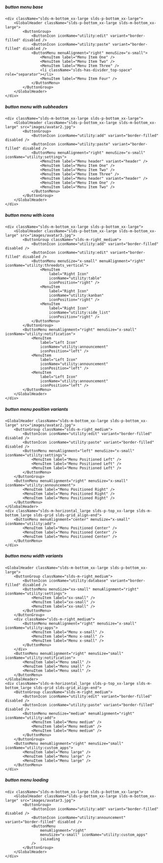 ##### button menu base

    <div className="slds-m-bottom_xx-large slds-p-bottom_xx-large">
        <GlobalHeader className="slds-p-bottom_xx-large slds-m-bottom_xx-large">
            <ButtonGroup>
                <ButtonIcon iconName="utility:edit" variant="border-filled" disabled />
                <ButtonIcon iconName="utility:paste" variant="border-filled" disabled />
                <ButtonMenu menuAlignment="right" menuSize="x-small">
                    <MenuItem label="Menu Item One" />
                    <MenuItem label="Menu Item Two" />
                    <MenuItem label="Menu Item Three" />
                    <li className="slds-has-divider_top-space" role="separator"></li>
                    <MenuItem label="Menu Item Four" />
                </ButtonMenu>
            </ButtonGroup>
        </GlobalHeader>
    </div>    


##### button menu with subheaders

    <div className="slds-m-bottom_xx-large slds-p-bottom_xx-large">
        <GlobalHeader className="slds-p-bottom_xx-large slds-m-bottom_xx-large" src="images/avatar2.jpg">
            <ButtonGroup>
                <ButtonIcon iconName="utility:add" variant="border-filled" disabled />
                <ButtonIcon iconName="utility:paste" variant="border-filled" disabled />
                <ButtonMenu menuAlignment="right" menuSize="x-small" iconName="utility:settings">
                    <MenuItem label="Menu header" variant="header" />
                    <MenuItem label="Menu Item One" />
                    <MenuItem label="Menu Item Two" />
                    <MenuItem label="Menu Item Three" />
                    <MenuItem label="Menu header" variant="header" />
                    <MenuItem label="Menu Item One" />
                    <MenuItem label="Menu Item Two" />
                </ButtonMenu>
            </ButtonGroup>
        </GlobalHeader>
    </div>


##### button menu with icons

    <div className="slds-m-bottom_xx-large slds-p-bottom_xx-large">
        <GlobalHeader className="slds-p-bottom_xx-large slds-m-bottom_xx-large" src="images/avatar3.jpg">
            <ButtonGroup className="slds-m-right_medium">
                <ButtonIcon iconName="utility:add" variant="border-filled" disabled />
                <ButtonIcon iconName="utility:edit" variant="border-filled" disabled />
                <ButtonMenu menuSize="x-small" menuAlignment="right" iconName="utility:threedots_vertical">
                    <MenuItem 
                        label="Right Icon"
                        iconName="utility:table" 
                        iconPosition="right" />
                    <MenuItem 
                        label="Right Icon"
                        iconName="utility:kanban" 
                        iconPosition="right" />
                    <MenuItem 
                        label="Right Icon"
                        iconName="utility:side_list" 
                        iconPosition="right" />
                </ButtonMenu>
            </ButtonGroup>
            <ButtonMenu menuAlignment="right" menuSize="x-small" iconName="utility:notification">
                <MenuItem 
                    label="Left Icon"
                    iconName="utility:announcement" 
                    iconPosition="left" />
                <MenuItem 
                    label="Left Icon"
                    iconName="utility:announcement" 
                    iconPosition="left" />
                <MenuItem 
                    label="Left Icon"
                    iconName="utility:announcement" 
                    iconPosition="left" />
            </ButtonMenu>
        </GlobalHeader>
    </div>


##### button menu position variants

    <GlobalHeader className="slds-m-bottom_xx-large slds-p-bottom_xx-large" src="images/avatar2.jpg">
        <ButtonGroup className="slds-m-right_medium">
            <ButtonIcon iconName="utility:edit" variant="border-filled" disabled />
            <ButtonIcon iconName="utility:paste" variant="border-filled" disabled />
            <ButtonMenu menuAlignment="left" menuSize="x-small" iconName="utility:settings">
                <MenuItem label="Menu Positioned Left" />
                <MenuItem label="Menu Positioned Left" />
                <MenuItem label="Menu Positioned Left" />
            </ButtonMenu>
        </ButtonGroup>
        <ButtonMenu menuAlignment="right" menuSize="x-small" iconName="utility:announcement">
            <MenuItem label="Menu Positioned Right" />
            <MenuItem label="Menu Positioned Right" />
            <MenuItem label="Menu Positioned Right" />
        </ButtonMenu>
    </GlobalHeader>
    <div className="slds-m-horizontal_large slds-p-top_xx-large slds-m-bottom_large slds-grid slds-grid_align-end">
        <ButtonMenu menuAlignment="center" menuSize="x-small" iconName="utility:add">
            <MenuItem label="Menu Positioned Center" />
            <MenuItem label="Menu Positioned Center" />
            <MenuItem label="Menu Positioned Center" />
        </ButtonMenu>
    </div>


##### button menu width variants

    <GlobalHeader className="slds-m-bottom_xx-large slds-p-bottom_xx-large">
        <ButtonGroup className="slds-m-right_medium">
            <ButtonIcon iconName="utility:database" variant="border-filled" disabled />
            <ButtonMenu menuSize="xx-small" menuAlignment="right" iconName="utility:settings">
                <MenuItem label="xx-small" />
                <MenuItem label="xx-small" />
                <MenuItem label="xx-small" />
            </ButtonMenu>
        </ButtonGroup>
        <div className="slds-m-right_medium">
            <ButtonMenu menuAlignment="right" menuSize="x-small" iconName="utility:apps">
                <MenuItem label="Menu x-small" />
                <MenuItem label="Menu x-small" />
                <MenuItem label="Menu x-small" />
            </ButtonMenu>
        </div>
        <ButtonMenu menuAlignment="right" menuSize="small" iconName="utility:notification">
            <MenuItem label="Menu small" />
            <MenuItem label="Menu small" />
            <MenuItem label="Menu small" />
        </ButtonMenu>
    </GlobalHeader>
    <div className="slds-m-horizontal_large slds-p-top_xx-large slds-m-bottom_large slds-grid slds-grid_align-end">
        <ButtonGroup className="slds-m-right_medium">
            <ButtonIcon iconName="utility:edit" variant="border-filled" disabled />
            <ButtonIcon iconName="utility:paste" variant="border-filled" disabled />
            <ButtonMenu menuSize="medium" menuAlignment="right" iconName="utility:add">
                <MenuItem label="Menu medium" />
                <MenuItem label="Menu medium" />
                <MenuItem label="Menu medium" />
            </ButtonMenu>
        </ButtonGroup>
        <ButtonMenu menuAlignment="right" menuSize="small" iconName="utility:custom_apps">
            <MenuItem label="Menu large" />
            <MenuItem label="Menu large" />
            <MenuItem label="Menu large" />
        </ButtonMenu>
    </div>


##### button menu loading

    <div className="slds-m-bottom_xx-large slds-p-bottom_xx-large">
        <GlobalHeader className="slds-p-bottom_xx-large slds-m-bottom_xx-large" src="images/avatar3.jpg">
            <ButtonGroup>
                <ButtonIcon iconName="utility:add" variant="border-filled" disabled />
                <ButtonIcon iconName="utility:announcement" variant="border-filled" disabled />
                <ButtonMenu
                    menuAlignment="right"
                    menuSize="x-small" iconName="utility:custom_apps"
                    isLoading
                />
            </ButtonGroup>
        </GlobalHeader>
    </div>

